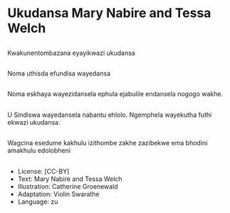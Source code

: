 # Ukudansa Mary Nabire and Tessa Welch

##
Kwakunentombazana
eyayikwazi ukudansa

##
Noma uthisda efundisa
wayedansa

##
Noma eskhaya
wayezidansela ephula
ejabulile endansela
nogogo wakhe.

##
U Sindiswa
wayedansela nabantu
ehlolo. Ngemphela
wayekutha futhi ekwazi
ukudansa.

##

##
Wagcina esedume kakhulu izithombe zakhe
zazibekwe ema bhodini amakhulu
edolobheni

##
* License: [CC-BY]
* Text: Mary Nabire and Tessa Welch
* Illustration: Catherine Groenewald
* Adaptation: Violin Swarathe
* Language: zu

